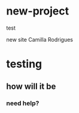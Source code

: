 # new-project
test

<html>
  <head> new site Camilla Rodrigues
      <meta charset="utf-8">
    <body>
      <h1>testing</h1>
      <h2>how will it be </h2>
      <h3>need help?</h3>
  </head>
</html>
